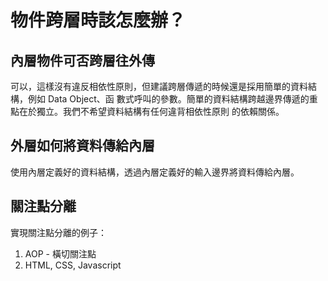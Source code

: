 # 物件跨層時該怎麼辦？
## 內層物件可否跨層往外傳
可以，這樣沒有違反相依性原則，但建議跨層傳遞的時候還是採用簡單的資料結構，例如 Data Object、函
數式呼叫的參數。簡單的資料結構跨越邊界傳遞的重點在於獨立。我們不希望資料結構有任何違背相依性原則
的依賴關係。

## 外層如何將資料傳給內層
使用內層定義好的資料結構，透過內層定義好的輸入邊界將資料傳給內層。

## 關注點分離
實現關注點分離的例子：
1. AOP - 橫切關注點
2. HTML, CSS, Javascript
